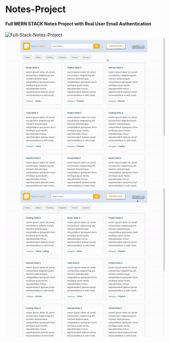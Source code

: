# Notes-Project

#### Full MERN STACK Notes Project with Real User Email Authentication

![Full-Stack-Notes-Project](Notes-Project1.gif)
![Full-Stack-Notes-Project](Notes-Project2.gif)
![Full-Stack-Notes-Project](Notes-Project3.gif)

